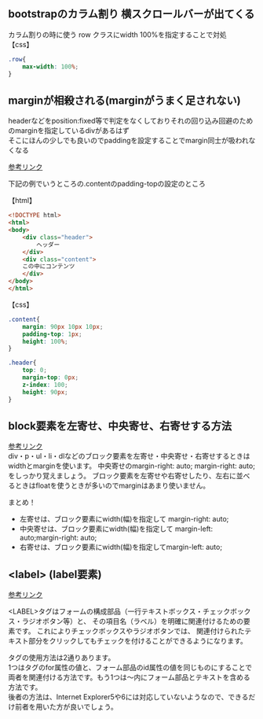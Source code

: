## bootstrapのカラム割り 横スクロールバーが出てくる
カラム割りの時に使う row クラスにwidth 100%を指定することで対処  
【css】 
```css 
.row{  
    max-width: 100%;  
} 
``` 

## marginが相殺される(marginがうまく足されない)
headerなどをposition:fixed等で判定をなくしておりそれの回り込み回避のためのmarginを指定しているdivがあるはず  
そこにほんの少しでも良いのでpaddingを設定することでmargin同士が吸われなくなる

[参考リンク](https://stocker.jp/diary/margin-offset/)  

下記の例でいうところの.contentのpadding-topの設定のところ

【html】
```html
<!DOCTYPE html>
<html>
<body>
    <div class="header">
        ヘッダー
    </div>
    <div class="content">
    この中にコンテンツ
    </div>
</body>
</html>
``` 
【css】 
```css
.content{
    margin: 90px 10px 10px;  
    padding-top: 1px;  
    height: 100%;  
}

.header{
    top: 0;
    margin-top: 0px;
    z-index: 100;
    height: 90px;
}
```

## block要素を左寄せ、中央寄せ、右寄せする方法
[参考リンク](https://www.acky.info/tips/css/0002.html)  
div・p・ul・li・dlなどのブロック要素を左寄せ・中央寄せ・右寄せするときはwidthとmarginを使います。
中央寄せのmargin-right: auto; margin-right: auto;をしっかり覚えましょう。
ブロック要素を左寄せや右寄せしたり、左右に並べるときはfloatを使うときが多いのでmarginはあまり使いません。

まとめ！
- 左寄せは、ブロック要素にwidth(幅)を指定して margin-right: auto;
- 中央寄せは、ブロック要素にwidth(幅)を指定して margin-left: auto;margin-right: auto;
- 右寄せは、ブロック要素にwidth(幅)を指定してmargin-left: auto;

## \<label\> (label要素)
[参考リンク](http://www.htmq.com/html/label.shtml)  

\<LABEL\>タグはフォームの構成部品（一行テキストボックス・チェックボックス・ラジオボタン等）と、 その項目名（ラベル）を明確に関連付けるための要素です。 これによりチェックボックスやラジオボタンでは、 関連付けられたテキスト部分をクリックしてもチェックを付けることができるようになります。  

<LABEL>タグの使用方法は2通りあります。  
1つは<LABEL>タグのfor属性の値と、フォーム部品のid属性の値を同じものにすることで両者を関連付ける方法です。もう1つは<LABEL>～</LABEL>内にフォーム部品とテキストを含める方法です。  
後者の方法は、Internet Explorer5や6には対応していないようなので、できるだけ前者を用いた方が良いでしょう。